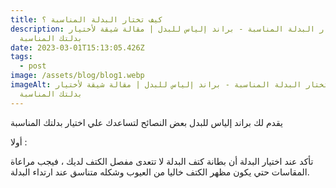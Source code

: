 ```yaml
---
title: كيف تختار البدلة المناسبة ؟
description: كيف تختار البدلة المناسبة - براند إلياس للبدل | مقالة شيقة لأختيار
  بدلتك المناسبة
date: 2023-03-01T15:13:05.426Z
tags:
  - post
image: /assets/blog/blog1.webp
imageAlt: كيف تختار البدلة المناسبة - براند إلياس للبدل | مقالة شيقة لأختيار
  بدلتك المناسبة
---
```



يقدم لك براند إلياس للبدل بعض النصائح لتساعدك علي اختيار بدلتك المناسبة

أ﻿ولا :

تأكد عند اختيار البدلة أن بطانة كتف البدلة لا تتعدى مفصل الكتف لديك ، فيجب مراعاة المقاسات حتي يكون مظهر الكتف خاليا من العيوب وشكله متناسق عند ارتداء البدلة.